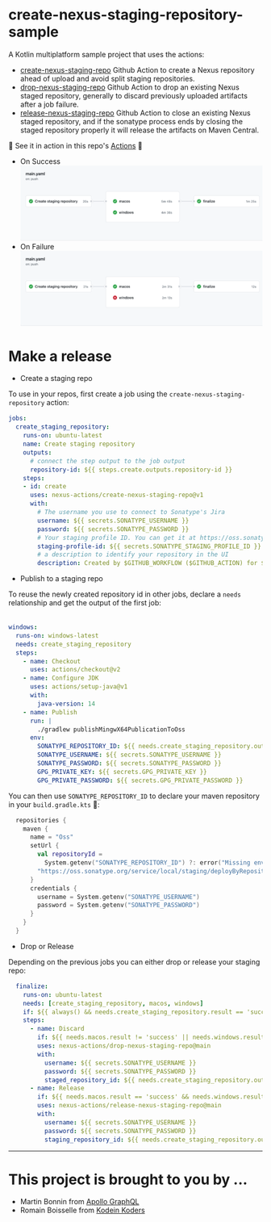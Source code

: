 # create-nexus-staging-repository-sample

A Kotlin multiplatform sample project that uses the actions:
- [create-nexus-staging-repo](https://github.com/nexus-actions/create-nexus-staging-repo) Github Action to create a Nexus repository ahead of upload and avoid split staging repositories.
- [drop-nexus-staging-repo](https://github.com/nexus-actions/drop-nexus-staging-repo) Github Action to drop an existing Nexus staged repository, generally to discard previously uploaded artifacts after a job failure.
- [release-nexus-staging-repo](https://github.com/nexus-actions/drop-nexus-staging-repo) Github Action to close an existing Nexus staged repository, and if the sonatype process ends by closing the staged repository properly it will release the artifacts on Maven Central.

🔧 See it in action in this repo's [Actions](https://github.com/nexus-actions/create-nexus-staging-repo-sample/actions) 🔧

- On Success
![](screenshot-success.png)
- On Failure
![](screenshot-failure.png)

# Make a release 

- Create a staging repo

To use in your repos, first create a job using the  `create-nexus-staging-repository` action:

```yaml
jobs:
  create_staging_repository:
    runs-on: ubuntu-latest
    name: Create staging repository
    outputs:
      # connect the step output to the job output
      repository-id: ${{ steps.create.outputs.repository-id }}
    steps:
    - id: create
      uses: nexus-actions/create-nexus-staging-repo@v1
      with:
        # The username you use to connect to Sonatype's Jira
        username: ${{ secrets.SONATYPE_USERNAME }}
        password: ${{ secrets.SONATYPE_PASSWORD }}
        # Your staging profile ID. You can get it at https://oss.sonatype.org/#stagingProfiles;$staginProfileId
        staging-profile-id: ${{ secrets.SONATYPE_STAGING_PROFILE_ID }}
        # a description to identify your repository in the UI
        description: Created by $GITHUB_WORKFLOW ($GITHUB_ACTION) for $GITHUB_REPOSITORY
```

- Publish to a staging repo

To reuse the newly created repository id in other jobs, declare a `needs` relationship and get the output of the first job:

```yaml

windows:
  runs-on: windows-latest
  needs: create_staging_repository
  steps:
    - name: Checkout
      uses: actions/checkout@v2
    - name: Configure JDK
      uses: actions/setup-java@v1
      with:
        java-version: 14
    - name: Publish
      run: |
        ./gradlew publishMingwX64PublicationToOss
      env:
        SONATYPE_REPOSITORY_ID: ${{ needs.create_staging_repository.outputs.repository-id }}
        SONATYPE_USERNAME: ${{ secrets.SONATYPE_USERNAME }}
        SONATYPE_PASSWORD: ${{ secrets.SONATYPE_PASSWORD }}
        GPG_PRIVATE_KEY: ${{ secrets.GPG_PRIVATE_KEY }}
        GPG_PRIVATE_PASSWORD: ${{ secrets.GPG_PRIVATE_PASSWORD }}
```

You can then use `SONATYPE_REPOSITORY_ID` to declare your maven repository in your `build.gradle.kts` 🎉:

```kotlin
  repositories {
    maven {
      name = "Oss"
      setUrl {
        val repositoryId =
          System.getenv("SONATYPE_REPOSITORY_ID") ?: error("Missing env variable: SONATYPE_REPOSITORY_ID")
        "https://oss.sonatype.org/service/local/staging/deployByRepositoryId/${repositoryId}/"
      }
      credentials {
        username = System.getenv("SONATYPE_USERNAME")
        password = System.getenv("SONATYPE_PASSWORD")
      }
    }
  }
```

- Drop or Release

Depending on the previous jobs you can either drop or release your staging repo:

````yaml
  finalize:
    runs-on: ubuntu-latest
    needs: [create_staging_repository, macos, windows]
    if: ${{ always() && needs.create_staging_repository.result == 'success' }}
    steps:
      - name: Discard
        if: ${{ needs.macos.result != 'success' || needs.windows.result != 'success' }}
        uses: nexus-actions/drop-nexus-staging-repo@main
        with:
          username: ${{ secrets.SONATYPE_USERNAME }}
          password: ${{ secrets.SONATYPE_PASSWORD }}
          staged_repository_id: ${{ needs.create_staging_repository.outputs.repository-id }}
      - name: Release
        if: ${{ needs.macos.result == 'success' && needs.windows.result == 'success' }}
        uses: nexus-actions/release-nexus-staging-repo@main
        with:
          username: ${{ secrets.SONATYPE_USERNAME }}
          password: ${{ secrets.SONATYPE_PASSWORD }}
          staging_repository_id: ${{ needs.create_staging_repository.outputs.repository-id }}
````

----------

# This project is brought to you by ...

- Martin Bonnin from [Apollo GraphQL](https://www.apollographql.com)
- Romain Boisselle from [Kodein Koders](https://kodein.net) 
